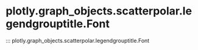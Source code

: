 # plotly.graph_objects.scatterpolar.legendgrouptitle.Font

::: plotly.graph_objects.scatterpolar.legendgrouptitle.Font
